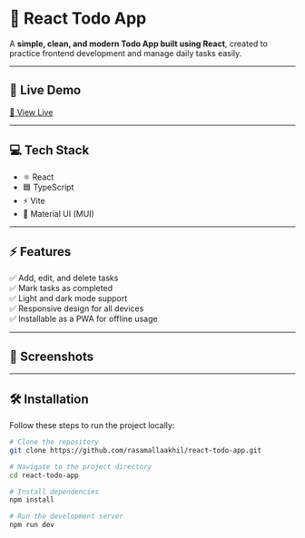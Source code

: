<!-- <p align="center">
<img src="public/logo192.png" width="100px" />
</p> -->

# 📝 React Todo App

A **simple, clean, and modern Todo App built using React**, created to practice frontend development and manage daily tasks easily.

---

## 🚀 Live Demo

[🔗 View Live](https://your-todo-app.netlify.app/) <!-- Replace with your deployed URL -->

---

## 💻 Tech Stack

- ⚛️ React
- 🟦 TypeScript
- ⚡ Vite
- 🎨 Material UI (MUI)

---

## ⚡ Features

✅ Add, edit, and delete tasks  
✅ Mark tasks as completed  
✅ Light and dark mode support  
✅ Responsive design for all devices  
✅ Installable as a PWA for offline usage

---

## 📸 Screenshots

<!-- Add your screenshots in the `screenshots/` folder and remove the comments below when added -->

<!--
![Todo App Screenshot](screenshots/ss1.png)
![Todo App Screenshot](screenshots/ss2.png)
-->

---

## 🛠️ Installation

Follow these steps to run the project locally:

```bash
# Clone the repository
git clone https://github.com/rasamallaakhil/react-todo-app.git

# Navigate to the project directory
cd react-todo-app

# Install dependencies
npm install

# Run the development server
npm run dev
